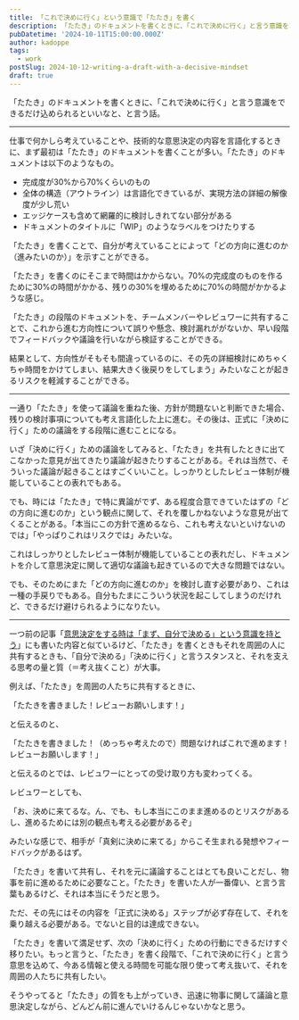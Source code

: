 ```yaml
---
title: 「これで決めに行く」という意識で「たたき」を書く
description: 「たたき」のドキュメントを書くときに、「これで決めに行く」と言う意識をできるだけ込められるといいなと、と言う話。
pubDatetime: '2024-10-11T15:00:00.000Z'
author: kadoppe
tags:
  - work
postSlug: 2024-10-12-writing-a-draft-with-a-decisive-mindset
draft: true
---
```


「たたき」のドキュメントを書くときに、「これで決めに行く」と言う意識をできるだけ込められるといいなと、と言う話。

***

仕事で何かしら考えていることや、技術的な意思決定の内容を言語化するときに、まず最初は「たたき」のドキュメントを書くことが多い。「たたき」のドキュメントは以下のようなもの。

* 完成度が30%から70%くらいのもの
* 全体の構造（アウトライン）は言語化できているが、実現方法の詳細の解像度が少し荒い
* エッジケースも含めて網羅的に検討しきれてない部分がある
* ドキュメントのタイトルに「WIP」のようなラベルをつけたりする

「たたき」を書くことで、自分が考えていることによって「どの方向に進むのか（進みたいのか）」を示すことができる。

「たたき」を書くのにそこまで時間はかからない。70%の完成度のものを作るために30%の時間がかかる、残りの30%を埋めるために70%の時間がかかるような感じ。

「たたき」の段階のドキュメントを、チームメンバーやレビュワーに共有することで、これから進む方向性について誤りや懸念、検討漏れががないか、早い段階でフィードバックや議論を行いながら検証することができる。

結果として、方向性がそもそも間違っているのに、その先の詳細検討にめちゃくちゃ時間をかけてしまい、結果大きく後戻りをしてしまう」みたいなことが起きるリスクを軽減することができる。

***

一通り「たたき」を使って議論を重ねた後、方針が問題ないと判断できた場合、残りの検討事項についても考え言語化した上に進む。その後は、正式に「決めに行く」ための議論をする段階に進むことになる。

いざ「決めに行く」ための議論をしてみると、「たたき」を共有したときに出てこなかった意見が出てきたり議論が起きたりすることがある。それは当然で、そういった議論が起きることはすごくいいこと。しっかりとしたレビュー体制が機能していることの表れでもある。

でも、時には「たたき」で特に異論がでず、ある程度合意できていたはずの「どの方向に進むのか」という観点に関して、それを覆しかねないような意見が出てくることがある。「本当にこの方針で進めるなら、これも考えないといけないのでは」「やっぱりこれはリスクでは」みたいな。

これはしっかりとしたレビュー体制が機能していることの表れだし、ドキュメントを介して意思決定に関して適切な議論も起きているので大きな問題ではない。

でも、そのためにまた「どの方向に進むのか」を検討し直す必要があり、これは一種の手戻りでもある。自分もたまにこういう状況を起こしてしまうのだけれど、できるだけ避けられるようになりたい。

***

一つ前の記事「[意思決定をする時は「まず、自分で決める」という意識を持とう](https://kadoppe.com/posts/2024-10-08-make-decisions-start-by-deciding-yourself/)」にも書いた内容と似ているけど、「たたき」を書くときもそれを周囲の人に共有するときも、「自分で決める」「決めに行く」と言うスタンスと、それを支える思考の量と質（＝考え抜くこと）が大事。

例えば、「たたき」を周囲の人たちに共有するときに、

「たたきを書きました！レビューお願いします！」

と伝えるのと、

「たたきを書きました！（めっちゃ考えたので）問題なければこれで進めます！レビューお願いします！」

と伝えるのとでは、レビュワーにとっての受け取り方も変わってくる。

レビュワーとしても、

「お、決めに来てるな。ん、でも、もし本当にこのまま進めるのとリスクがあるし、進めるためには別の観点も考える必要があるぞ」

みたいな感じで、相手が「真剣に決めに来てる」からこそ生まれる発想やフィードバックがあるはず。

「たたき」を書いて共有し、それを元に議論することはとても良いことだし、物事を前に進めるために必要なこと。「たたき」を書いた人が一番偉い、と言う言葉もあるけど、それは本当にそうだと思う。

ただ、その先にはその内容を「正式に決める」ステップが必ず存在して、それを乗り越える必要がある。でないと目的は達成できない。

「たたき」を書いて満足せず、次の「決めに行く」ための行動にできるだけすぐ移りたい。もっと言うと、「たたき」を書く段階で、「これで決めに行く」と言う意思を込めて、今ある情報と使える時間を可能な限り使って考え抜いて、それを周囲の人たちに共有したい。

そうやってると「たたき」の質をも上がっていき、迅速に物事に関して議論と意思決定しながら、どんどん前に進んでいけるんじゃないかなと思う。
